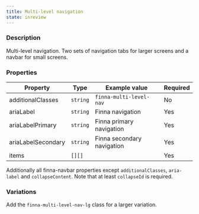 ```yaml
---
title: Multi-level navigation
state: inreview
---
```


### Description

Multi-level navigation. Two sets of navigation tabs for larger screens and a navbar for small screens.

### Properties

| Property           | Type     | Example value                | Required |
| -------------------| -------- | ---------------------------- | -------- |
| additionalClasses  | `string` | `finna-multi-level-nav`      | No       |
| ariaLabel          | `string` | Finna navigation             | Yes      |
| ariaLabelPrimary   | `string` | Finna primary navigation     | Yes      |
| ariaLabelSecondary | `string` | Finna secondary navigation   | Yes      |
| items              | `[][]`   |                              | Yes      |

Additionally all finna-navbar properties except `additionalClasses`, `aria-label` and `collapseContent`. Note that at least `collapseId` is required.  

### Variations

Add the `finna-multi-level-nav-lg` class for a larger variation.
